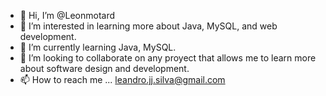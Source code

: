 - 👋 Hi, I’m @Leonmotard
- 👀 I’m interested in learning more about Java, MySQL, and web development.
- 🌱 I’m currently learning Java, MySQL.
- 💞️ I’m looking to collaborate on any proyect that allows me to learn more about software design and development.
- 📫 How to reach me ... leandro.jj.silva@gmail.com

<!---
Leonmotard/Leonmotard is a ✨ special ✨ repository because its `README.md` (this file) appears on your GitHub profile.
You can click the Preview link to take a look at your changes.
--->
